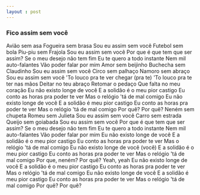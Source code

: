 ```yaml
---
layout : post
---
```

### Fico assim sem você 

Avião sem asa
Fogueira sem brasa
Sou eu assim sem você
Futebol sem bola
Piu-piu sem Frajola
Sou eu assim sem você
Por que é que tem que ser assim?
Se o meu desejo não tem fim
Eu te quero a todo instante
Nem mil auto-falantes
Vão poder falar por mim
Amor sem beijinho
Buchecha sem Claudinho
Sou eu assim sem você
Circo sem palhaço
Namoro sem abraço
Sou eu assim sem você
'To louco pra te ver chegar (pra te)
'To louco pra te ter nas mãos
Deitar no teu abraço
Retomar o pedaço
Que falta no meu coração
Eu não existo longe de você
E a solidão é o meu pior castigo
Eu conto as horas pra poder te ver
Mas o relógio 'tá de mal comigo
Eu não existo longe de você
E a solidão é meu pior castigo
Eu conto as horas pra poder te ver
Mas o relógio 'tá de mal comigo
Por quê?
Por quê?
Neném sem chupeta
Romeu sem Julieta
Sou eu assim sem você
Carro sem estrada
Queijo sem goiabada
Sou eu assim sem você
Por que é que tem que ser assim?
Se o meu desejo não tem fim
Eu te quero a todo instante
Nem mil auto-falantes
Vão poder falar por mim
Eu não existo longe de você
E a solidão é o meu pior castigo
Eu conto as horas pra poder te ver
Mas o relógio 'tá de mal comigo
Eu não existo longe de você (você)
E a solidão é o meu pior castigo
Eu conto as horas pra poder te ver
Mas o relógio 'tá de mal comigo
Por que, neném?
Por quê? Yeah, yeah
Eu não existo longe de você
E a solidão é o meu pior castigo
Eu conto as horas pra poder te ver
Mas o relógio 'tá de mal comigo
Eu não existo longe de você
E a solidão é meu pior castigo
Eu conto as horas pra poder te ver
Mas o relógio 'tá de mal comigo
Por quê?
Por quê?
